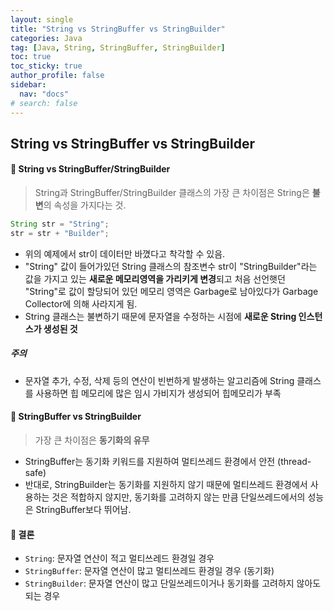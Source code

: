 ```yaml
---
layout: single
title: "String vs StringBuffer vs StringBuilder"
categories: Java
tag: [Java, String, StringBuffer, StringBuilder]
toc: true
toc_sticky: true
author_profile: false
sidebar:
  nav: "docs"
# search: false
---
```


## String vs StringBuffer vs StringBuilder

#### 🍺 String vs StringBuffer/StringBuilder

> String과 StringBuffer/StringBuilder 클래스의 가장 큰 차이점은 String은 **불변**의 속성을 가지다는 것.

```java
String str = "String";
str = str + "Builder";
```

- 위의 예제에서 str이 데이터만 바꼈다고 착각할 수 있음.
- "String" 값이 들어가있던 String 클래스의 참조변수 str이 "StringBuilder"라는 값을 가지고 있는 **새로운 메모리영역을 가리키게 변경**되고 처음 선언햇던 "String"로 값이 할당되어 있던 메모리 영역은 Garbage로 남아있다가 Garbage Collector에 의해 사라지게 됨.
- String 클래스는 불변하기 때문에 문자열을 수정하는 시점에 **새로운 String 인스턴스가 생성된 것**

##### 주의

- 문자열 추가, 수정, 삭제 등의 연산이 빈번하게 발생하는 알고리즘에 String 클래스를 사용하면 힙 메모리에 많은 임시 가비지가 생성되어 힙메모리가 부족

#### 🥨 StringBuffer vs StringBuilder

> 가장 큰 차이점은 **동기화의 유무**

- StringBuffer는 동기화 키워드를 지원하여 멀티쓰레드 환경에서 안전 (thread-safe)
- 반대로, StringBuilder는 동기화를 지원하지 않기 때문에 멀티쓰레드 환경에서 사용하는 것은 적합하지 않지만, 동기화를 고려하지 않는 만큼 단일쓰레드에서의 성능은 StringBuffer보다 뛰어남.



#### 📌 결론

- `String`: 문자열 연산이 적고 멀티쓰레드 환경일 경우
- `StringBuffer`: 문자열 연산이 많고 멀티쓰레드 환경일 경우 (동기화)
- `StringBuilder`: 문자열 연산이 많고 단일쓰레드이거나 동기화를 고려하지 않아도 되는 경우
